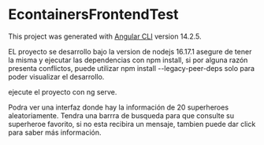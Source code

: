 # EcontainersFrontendTest

This project was generated with [Angular CLI](https://github.com/angular/angular-cli) version 14.2.5.

EL proyecto se desarrollo bajo la version de nodejs 16.17.1
asegure de tener la misma y ejecutar las dependencias con npm install, si por alguna razón presenta conflictos, puede utilizar 
npm install --legacy-peer-deps solo para poder visualizar el desarrollo.

ejecute el proyecto con ng serve.

Podra ver una interfaz donde hay la información de 20 superheroes aleatoriamente. Tendra una barrra de busqueda para que consulte su superheroe favorito,
si no esta recibira un mensaje, tambien puede dar click para saber más información.


